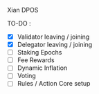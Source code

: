 Xian DPOS

TO-DO : 
- [x] Validator leaving / joining
- [x] Delegator leaving / joining
- [ ] Staking Epochs
- [ ] Fee Rewards
- [ ] Dynamic Inflation
- [ ] Voting
- [ ] Rules / Action Core setup
